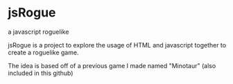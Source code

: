 jsRogue
=======

a javascript roguelike

jsRogue is a project to explore the usage of HTML and javascript together to create a roguelike game.

The idea is based off of a previous game I made named "Minotaur" (also included in this github)
